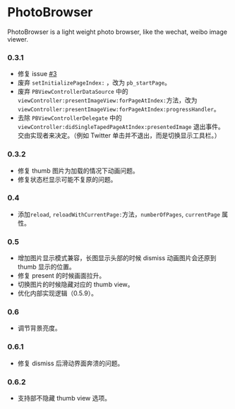 # PhotoBrowser

PhotoBrowser is a light weight photo browser, like the wechat, weibo image viewer.



### 0.3.1

-   修复 issue [#3 ](https://github.com/cuzv/PhotoBrowser/issues/3)
-   废弃 `setInitializePageIndex:` ，改为 `pb_startPage`。
-   废弃 `PBViewControllerDataSource` 中的 `viewController:presentImageView:forPageAtIndex:`方法，改为 `viewController:presentImageView:forPageAtIndex:progressHandler`。
-   去除 `PBViewControllerDelegate` 中的 `viewController:didSingleTapedPageAtIndex:presentedImage` 退出事件。交由实现者来决定。（例如 Twitter 单击并不退出，而是切换显示工具栏。）


### 0.3.2

-   修复 thumb 图片为加载的情况下动画问题。
-   修复状态栏显示可能不复原的问题。



### 0.4

- 添加`reload`, `reloadWithCurrentPage:`方法，`numberOfPages`, `currentPage` 属性。

### 0.5

- 增加图片显示模式兼容，长图显示头部的时候 dismiss 动画图片会还原到 thumb 显示的位置。
- 修复 present 的时候画面拉升。
- 切换图片的时候隐藏对应的 thumb view。
- 优化内部实现逻辑（0.5.9）。


### 0.6

- 调节背景亮度。

### 0.6.1

- 修复 dismiss 后滑动界面奔溃的问题。

### 0.6.2

- 支持部不隐藏 thumb view 选项。